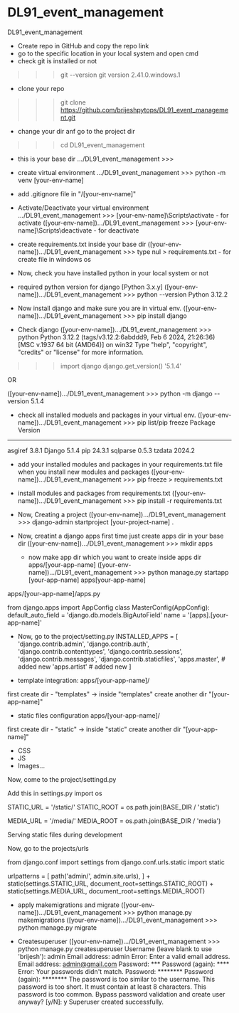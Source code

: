 # DL91_event_management
DL91_event_management

- Create repo in GitHub and copy the repo link
- go to the specific location in your local system and open cmd
- check git is installed or not
>>> git --version
git version 2.41.0.windows.1

- clone your repo
>>> git clone https://github.com/brijeshpytops/DL91_event_management.git

- change your dir anf go to the project dir
>>> cd DL91_event_management

- this is your base dir
.../DL91_event_management >>>

- create virtual environment
.../DL91_event_management >>> python -m venv [your-env-name]

- add .gitignore file in "/[your-env-name]"

- Activate/Deactivate your virtual environment
.../DL91_event_management >>> [your-env-name]\Scripts\activate - for activate
([your-env-name]).../DL91_event_management >>> [your-env-name]\Scripts\deactivate - for deactivate

- create requirements.txt inside your base dir
([your-env-name]).../DL91_event_management >>> type nul > requirements.txt - for create file in windows os

- Now, check you have installed python in your local system or not 
- required python version for django [Python 3.x.y]
([your-env-name]).../DL91_event_management >>> python --version
Python 3.12.2

- Now install django and make sure you are in virtual env.
([your-env-name]).../DL91_event_management >>> pip install django

- Check django
([your-env-name]).../DL91_event_management >>> python
Python 3.12.2 (tags/v3.12.2:6abddd9, Feb  6 2024, 21:26:36) [MSC v.1937 64 bit (AMD64)] on win32
Type "help", "copyright", "credits" or "license" for more information.
>>> import django
>>> django.get_version()
'5.1.4'

OR

([your-env-name]).../DL91_event_management >>> python -m django --version
5.1.4

- check all installed moduels and packages in your virtual env.
([your-env-name]).../DL91_event_management >>> pip list/pip freeze
Package  Version
-------- -------
asgiref  3.8.1
Django   5.1.4
pip      24.3.1
sqlparse 0.5.3
tzdata   2024.2

- add your installed modules and packages in your requirements.txt file when you install new modules and packages
([your-env-name]).../DL91_event_management >>> pip freeze > requirements.txt

- install modules and packages from requirements.txt
([your-env-name]).../DL91_event_management >>> pip install -r requirements.txt

- Now, Creating a project
([your-env-name]).../DL91_event_management >>> django-admin startproject [your-project-name] .

- Now, creatint a django apps
first time just create apps dir in your base dir
([your-env-name]).../DL91_event_management >>> mkdir apps

    - now make app dir which you want to create inside apps dir
    apps/[your-app-name]
([your-env-name]).../DL91_event_management >>> python manage.py startapp [your-app-name] apps\[your-app-name]

apps/[your-app-name]/apps.py

from django.apps import AppConfig
class MasterConfig(AppConfig):
    default_auto_field = 'django.db.models.BigAutoField'
    name = '[apps].[your-app-name]'

- Now, go to the project/setting.py
INSTALLED_APPS = [
    'django.contrib.admin',
    'django.contrib.auth',
    'django.contrib.contenttypes',
    'django.contrib.sessions',
    'django.contrib.messages',
    'django.contrib.staticfiles',
    'apps.master', # added new
    'apps.artist' # added new
]

- template integration:
apps/[your-app-name]/

first create dir - "templates" -> inside "templates" create another dir "[your-app-name]"

- static files configuration
apps/[your-app-name]/

first create dir - "static" -> inside "static" create another dir "[your-app-name]"

 - CSS
 - JS
 - Images...

Now, come to the project/settingd.py

Add this in settings.py
import os

STATIC_URL = '/static/'
STATIC_ROOT = os.path.join(BASE_DIR / 'static')

MEDIA_URL = '/media/'
MEDIA_ROOT = os.path.join(BASE_DIR / 'media')

Serving static files during development

Now, go to the projects/urls

from django.conf import settings
from django.conf.urls.static import static

urlpatterns = [
    path('admin/', admin.site.urls),
] + static(settings.STATIC_URL, document_root=settings.STATIC_ROOT) + static(settings.MEDIA_URL, document_root=settings.MEDIA_ROOT)


- apply makemigrations and migrate
([your-env-name]).../DL91_event_management >>> python manage.py makemigrations
([your-env-name]).../DL91_event_management >>> python manage.py migrate

- Createsuperuser
([your-env-name]).../DL91_event_management >>> python manage.py  createsuperuser
Username (leave blank to use 'brijesh'): admin
Email address: admin
Error: Enter a valid email address.
Email address: admin@gmail.com
Password: ***
Password (again): ****
Error: Your passwords didn't match.
Password: ********
Password (again): ********
The password is too similar to the username.
This password is too short. It must contain at least 8 characters.
This password is too common.
Bypass password validation and create user anyway? [y/N]: y
Superuser created successfully.